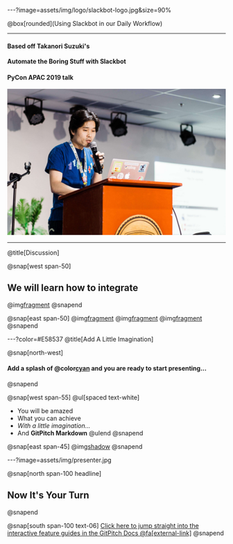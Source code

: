 ---?image=assets/img/logo/slackbot-logo.jpg&size=90%

@box[rounded](Using Slackbot in our Daily Workflow)

---

#### Based off Takanori Suzuki's
**Automate the Boring Stuff with Slackbot**
#### PyCon APAC 2019 talk

![Takanori Suzuki](assets/img/takanory.jpg)

---
@title[Discussion]

@snap[west span-50]
## We will learn how to integrate
@img[fragment](assets/img/logo/slack-logo.png?size=50%)
@snapend

@snap[east span-50]
@img[fragment](assets/img/logo/shebang-logo.png)
@img[fragment](assets/img/logo/python-logo.png)
@img[fragment](assets/img/logo/jira-logo.jpg)
@snapend

---?color=#E58537
@title[Add A Little Imagination]

@snap[north-west]
#### Add a splash of @color[cyan](**color**) and you are ready to start presenting...
@snapend

@snap[west span-55]
@ul[spaced text-white]
- You will be amazed
- What you can achieve
- *With a little imagination...*
- And **GitPitch Markdown**
@ulend
@snapend

@snap[east span-45]
@img[shadow](assets/img/conference.png)
@snapend

---?image=assets/img/presenter.jpg

@snap[north span-100 headline]
## Now It's Your Turn
@snapend

@snap[south span-100 text-06]
[Click here to jump straight into the interactive feature guides in the GitPitch Docs @fa[external-link]](https://gitpitch.com/docs/getting-started/tutorial/)
@snapend
